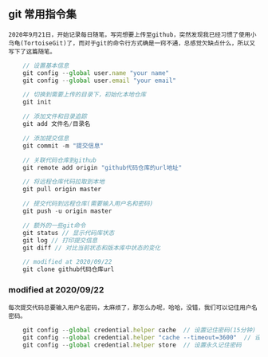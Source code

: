 ## git 常用指令集

    2020年9月21日，开始记录每日随笔，写完想要上传至github，突然发现我已经习惯了使用小乌龟(TortoiseGit)了，而对于git的命令行方式确是一窍不通，总感觉欠缺点什么，所以又写下了这篇随笔。

```javascript
    // 设置基本信息
    git config --global user.name "your name"
    git config --global user.email "your email"

    // 切换到需要上传的目录下，初始化本地仓库
    git init

    // 添加文件和目录追踪
    git add 文件名/目录名

    // 添加提交信息
    git commit -m "提交信息"

    // 关联代码仓库到github
    git remote add origin "github代码仓库的url地址"

    // 将远程仓库代码拉取到本地
    git pull origin master

    // 提交代码到远程仓库(需要输入用户名和密码)
    git push -u origin master
```

```javascript
    // 额外的一些git命令
    git status // 显示代码库状态
    git log // 打印提交信息
    git diff // 对比当前状态和版本库中状态的变化

    // modified at 2020/09/22
    git clone github代码仓库url
```

### modified at 2020/09/22  

    每次提交代码总要输入用户名密码，太麻烦了，那怎么办呢，哈哈，没错，我们可以记住用户名密码。

```javascript
    git config --global credential.helper cache  // 设置记住密码(15分钟)
    git config --global credential.helper "cache --timeout=3600"  // 设置记住密码(1小時)
    git config --global credential.helper store  // 设置永久记住密码
```